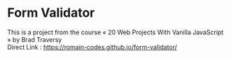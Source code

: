 # Form Validator

This is a project from the course « 20 Web Projects With Vanilla JavaScript » by Brad Traversy<br/>
Direct Link : https://romain-codes.github.io/form-validator/
